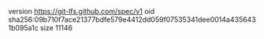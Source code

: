 version https://git-lfs.github.com/spec/v1
oid sha256:09b710f7ace21377bdfe579e4412dd059f07535341dee0014a4356431b095a1c
size 11146
